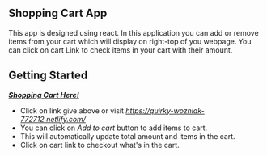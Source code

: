 ## Shopping Cart App
This app is designed using react. In this application you can add or remove items from your cart which will display on right-top of you webpage. You can click on cart Link to check items in your cart with their amount.

## Getting Started
___[Shopping Cart Here!](https://quirky-wozniak-772712.netlify.com/)___
* Click on link give above or visit _https://quirky-wozniak-772712.netlify.com/_
* You can click on _Add to cart_ button to add items to cart.
* This will automatically update total amount and items in the cart.
* Click on cart link to checkout what's in the cart.
